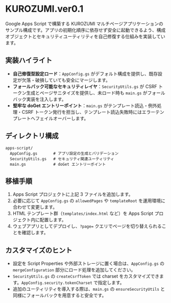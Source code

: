 # KUROZUMI.ver0.1
Google Apps Script で構築する KUROZUMI マルチページアプリケーションのサンプル構成です。アプリの初期化順序に依存せず安全に起動できるよう、構成オブジェクトとセキュリティユーティリティを自己修復する仕組みを実装しています。

## 実装ハイライト
- **自己修復型設定ロード**：`AppConfig.gs` がデフォルト構成を提供し、既存設定が欠落・破損していても安全にマージします。
- **フォールバック可能なセキュリティレイヤ**：`SecurityUtils.gs` が CSRF トークン生成とページサニタイズを提供し、未ロード時も `main.gs` がフォールバック実装を注入します。
- **堅牢な doGet エントリーポイント**：`main.gs` がテンプレート読込・例外処理・CSRF トークン発行を担当し、テンプレート読込失敗時にはエラーテンプレートへフェイルオーバーします。

## ディレクトリ構成
```
apps-script/
  AppConfig.gs       # アプリ設定の生成とバリデーション
  SecurityUtils.gs   # セキュリティ関連ユーティリティ
  main.gs            # doGet エントリーポイント
```
## 移植手順
1. Apps Script プロジェクトに上記 3 ファイルを追加します。
2. 必要に応じて `AppConfig.gs` の `allowedPages` や `templateRoot` を運用環境に合わせて変更します。
3. HTML テンプレート群（`templates/index.html` など）を Apps Script プロジェクト内に配置します。
4. ウェブアプリとしてデプロイし、`?page=` クエリでページを切り替えられることを確認します。

## カスタマイズのヒント
- 設定を Script Properties や外部ストレージに置く場合は、`AppConfig.gs` の `mergeConfiguration` 部分にロード処理を追加してください。
- `SecurityUtils.gs` の `createCsrfToken` では charset をカスタマイズできます。`AppConfig.security.tokenCharset` で指定します。
- 追加のユーティリティを導入する際は、`main.gs` の `ensureSecurityUtils` と同様にフォールバックを用意すると安全です。

